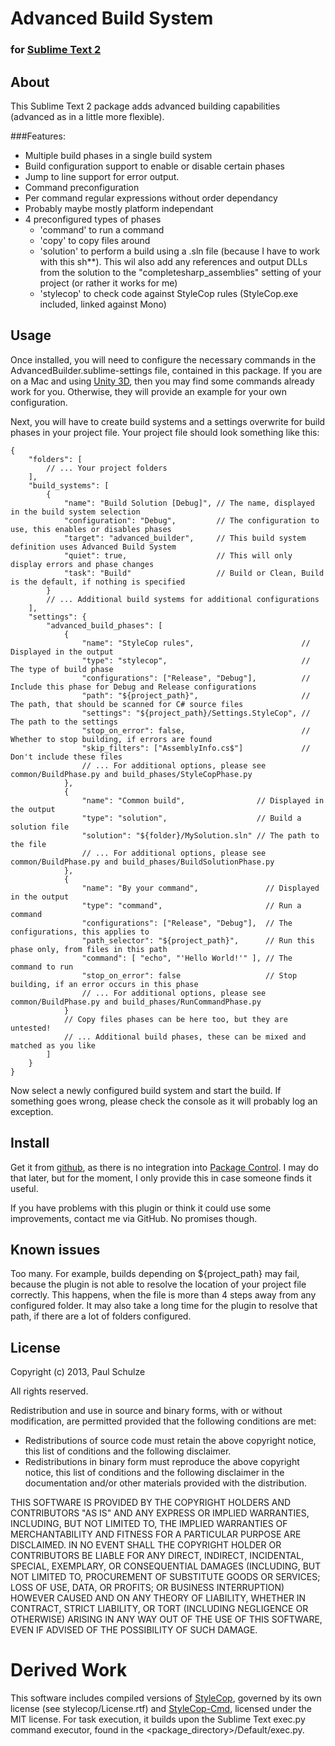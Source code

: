 # Advanced Build System
### for [Sublime Text 2](http://www.sublimetext.com/2)

## About
This Sublime Text 2 package adds advanced building capabilities (advanced as in a little more flexible).

###Features:
* Multiple build phases in a single build system
* Build configuration support to enable or disable certain phases
* Jump to line support for error output.
* Command preconfiguration
* Per command regular expressions without order dependancy
* Probably maybe mostly platform independant
* 4 preconfigured types of phases
  - 'command' to run a command
  - 'copy' to copy files around
  - 'solution' to perform a build using a .sln file (because I have to work with this sh**). This wil
    also add any references and output DLLs from the solution to the "completesharp_assemblies" setting
    of your project (or rather it works for me)
  - 'stylecop' to check code against StyleCop rules (StyleCop.exe included, linked against Mono)

## Usage
Once installed, you will need to configure the necessary commands in the AdvancedBuilder.sublime-settings file,
contained in this package. If you are on a Mac and using [Unity 3D](http://unity3d.com), then you may find some
commands already work for you. Otherwise, they will provide an example for your own configuration.

Next, you will have to create build systems and a settings overwrite for build phases in your project file.
Your project file should look something like this:
```
{
    "folders": [
        // ... Your project folders
    ],
    "build_systems": [
        {
            "name": "Build Solution [Debug]", // The name, displayed in the build system selection
            "configuration": "Debug",         // The configuration to use, this enables or disables phases
            "target": "advanced_builder",     // This build system definition uses Advanced Build System
            "quiet": true,                    // This will only display errors and phase changes
            "task": "Build"                   // Build or Clean, Build is the default, if nothing is specified
        }
        // ... Additional build systems for additional configurations
    ],
    "settings": {
        "advanced_build_phases": [
            {
                "name": "StyleCop rules",                        // Displayed in the output
                "type": "stylecop",                              // The type of build phase
                "configurations": ["Release", "Debug"],          // Include this phase for Debug and Release configurations
                "path": "${project_path}",                       // The path, that should be scanned for C# source files
                "settings": "${project_path}/Settings.StyleCop", // The path to the settings
                "stop_on_error": false,                          // Whether to stop building, if errors are found
                "skip_filters": ["AssemblyInfo.cs$"]             // Don't include these files
                // ... For additional options, please see common/BuildPhase.py and build_phases/StyleCopPhase.py
            },
            {
                "name": "Common build",                // Displayed in the output
                "type": "solution",                    // Build a solution file
                "solution": "${folder}/MySolution.sln" // The path to the file
                // ... For additional options, please see common/BuildPhase.py and build_phases/BuildSolutionPhase.py
            },
            {
                "name": "By your command",               // Displayed in the output
                "type": "command",                       // Run a command
                "configurations": ["Release", "Debug"],  // The configurations, this applies to
                "path_selector": "${project_path}",      // Run this phase only, from files in this path
                "command": [ "echo", "'Hello World!'" ], // The command to run
                "stop_on_error": false                   // Stop building, if an error occurs in this phase
                // ... For additional options, please see common/BuildPhase.py and build_phases/RunCommandPhase.py
            }
            // Copy files phases can be here too, but they are untested!
            // ... Additional build phases, these can be mixed and matched as you like
        ]
    }
}
```
Now select a newly configured build system and start the build. If something goes wrong, please check the console
as it will probably log an exception.

## Install
Get it from [github](https://github.com/ranthor/sublime-advanced-builder/), as there is no integration into
[Package Control](http://wbond.net/sublime\_packages/package\_control). I may do that later, but for the moment,
I only provide this in case someone finds it useful.

If you have problems with this plugin or think it could use some improvements, contact me via GitHub. No promises though.

## Known issues
Too many. For example, builds depending on ${project_path} may fail, because the plugin is not able to resolve
the location of your project file correctly. This happens, when the file is more than 4 steps away from any
configured folder. It may also take a long time for the plugin to resolve that path, if there are a lot of
folders configured.

## License
Copyright (c) 2013, Paul Schulze

All rights reserved.

Redistribution and use in source and binary forms, with or without modification,
are permitted provided that the following conditions are met:

* Redistributions of source code must retain the above copyright notice,
  this list of conditions and the following disclaimer.
* Redistributions in binary form must reproduce the above copyright notice,
  this list of conditions and the following disclaimer in the documentation
  and/or other materials provided with the distribution.

THIS SOFTWARE IS PROVIDED BY THE COPYRIGHT HOLDERS AND CONTRIBUTORS "AS IS"
AND ANY EXPRESS OR IMPLIED WARRANTIES, INCLUDING, BUT NOT LIMITED TO, THE IMPLIED
WARRANTIES OF MERCHANTABILITY AND FITNESS FOR A PARTICULAR PURPOSE ARE DISCLAIMED.
IN NO EVENT SHALL THE COPYRIGHT HOLDER OR CONTRIBUTORS BE LIABLE FOR ANY DIRECT,
INDIRECT, INCIDENTAL, SPECIAL, EXEMPLARY, OR CONSEQUENTIAL DAMAGES (INCLUDING, BUT
NOT LIMITED TO, PROCUREMENT OF SUBSTITUTE GOODS OR SERVICES; LOSS OF USE, DATA,
OR PROFITS; OR BUSINESS INTERRUPTION) HOWEVER CAUSED AND ON ANY THEORY OF LIABILITY,
WHETHER IN CONTRACT, STRICT LIABILITY, OR TORT (INCLUDING NEGLIGENCE OR OTHERWISE)
ARISING IN ANY WAY OUT OF THE USE OF THIS SOFTWARE, EVEN IF ADVISED OF THE POSSIBILITY
OF SUCH DAMAGE.

# Derived Work
This software includes compiled versions of [StyleCop](http://stylecop.codeplex.com/),
governed by its own license (see stylecop/License.rtf) and
[StyleCop-Cmd](http://www.nichesoftware.co.nz/software/stylecop-cmd),
licensed under the MIT license. For task execution, it builds upon the Sublime Text
exec.py command executor, found in the <package_directory>/Default/exec.py.